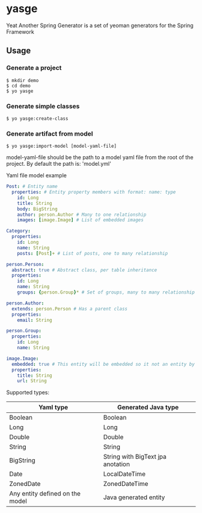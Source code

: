 # yasge

Yeat Another Spring Generator is a set of yeoman generators for the Spring Framework

## Usage

### Generate a project

```
$ mkdir demo
$ cd demo
$ yo yasge
```

### Generate simple classes

```
$ yo yasge:create-class
```

### Generate artifact from model

```
$ yo yasge:import-model [model-yaml-file]
```

model-yaml-file should be the path to a model yaml file from the root of the project. By default the path is: 'model.yml'

Yaml file model example

```yaml
Post: # Entity name
  properties: # Entity property members with format: name: type
    id: Long
    title: String
    body: BigString
    author: person.Author # Many to one relationship
    images: [image.Image] # List of embedded images

Category:
  properties:
    id: Long
    name: String
    posts: [Post]+ # List of posts, one to many relationship

person.Person:
  abstract: true # Abstract class, per table inheritance
  properties:
    id: Long
    name: String
    groups: {person.Group}* # Set of groups, many to many relationship

person.Author:
  extends: person.Person # Has a parent class
  properties:
    email: String

person.Group:
  properties:
    id: Long
    name: String

image.Image:
  embedded: true # This entity will be embedded so it not an entity by itself
  properties:
    title: String
    url: String
```

Supported types:

Yaml type | Generated Java type
--- | ---
Boolean | Boolean
Long | Long
Double | Double
String | String
BigString | String with BigText jpa anotation
Date | LocalDateTime
ZonedDate | ZonedDateTime
Any entity defined on the model | Java generated entity
